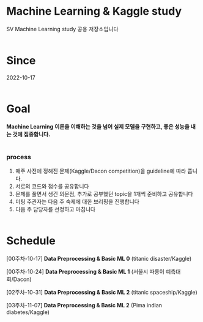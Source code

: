 # Machine Learning & Kaggle study

SV Machine Learning study 공용 저장소입니다
<br><br>
# Since
2022-10-17
<br><br>
# Goal
**Machine Learning 이론을 이해하는 것을 넘어 실제 모델을 구현하고, 좋은 성능을 내는 것에 집중합니다.**
<br><br>
### process
1. 매주 사전에 정해진 문제(Kaggle/Dacon competition)을 guideline에 따라 풉니다.
2. 서로의 코드와 점수를 공유합니다
3. 문제를 풀면서 생긴 의문점, 추가로 공부했던 topic을 1개씩 준비하고 공유합니다
4. 미팅 주관자는 다음 주 숙제에 대한 브리핑을 진행합니다
5. 다음 주 담당자를 선정하고 마칩니다 
<br><br>
# Schedule
[00주차-10-17] **Data Preprocessing & Basic ML 0** (titanic disaster/Kaggle)

[00주차-10-24] **Data Preprocessing & Basic ML 1** (서울시 따릉이 예측대회/Dacon)

[02주차-10-31] **Data Preprocessing & Basic ML 2** (titanic spaceship/Kaggle)

[03주차-11-07] **Data Preprocessing & Basic ML 2** (Pima indian diabetes/Kaggle)